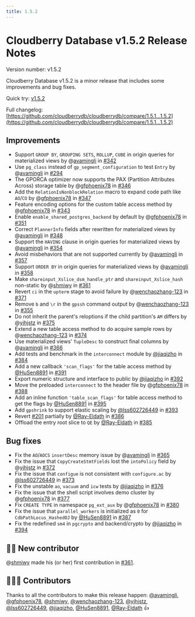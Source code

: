 ```yaml
---
title: 1.5.2
---
```


# Cloudberry Database v1.5.2 Release Notes

Version number: v1.5.2

Cloudberry Database v1.5.2 is a minor release that includes some improvements and bug fixes.

Quick try: [v1.5.2](https://github.com/cloudberrydb/cloudberrydb/releases/tag/1.5.2)

Full changelog: [https://github.com/cloudberrydb/cloudberrydb/compare/1.5.1...1.5.2](https://github.com/cloudberrydb/cloudberrydb/compare/1.5.1...1.5.2)

## Improvements

- Support `GROUP BY`, `GROUPING SETS`, `ROLLUP`, `CUBE` in origin queries for materialized views by @[avamingli](https://github.com/avamingli) in [#342](https://github.com/cloudberrydb/cloudberrydb/pull/342)
- Use `pg_class` instead of `gp_segment_configuration` to test `Entry` by @[avamingli](https://github.com/avamingli) in [#294](https://github.com/cloudberrydb/cloudberrydb/pull/294)
- The GPORCA optimizer now supports the PAX (Partition Attributes Across) storage table by @[gfphoenix78](https://github.com/gfphoenix78) in [#346](https://github.com/cloudberrydb/cloudberrydb/pull/346)
- Add the `RelationIsNonblockRelation` macro to expand code path like `AO`/`CO` by @[gfphoenix78](https://github.com/gfphoenix78) in [#347](https://github.com/cloudberrydb/cloudberrydb/pull/347)
- Feature encoding options for the custom table access method by @[gfphoenix78](https://github.com/gfphoenix78) in [#343](https://github.com/cloudberrydb/cloudberrydb/pull/343)
- Enable `enable_shared_postgres_backend` by default by @[gfphoenix78](https://github.com/gfphoenix78) in [#351](https://github.com/cloudberrydb/cloudberrydb/pull/351)
- Correct `PlannerInfo` fields after rewritten for materialized views by @[avamingli](https://github.com/avamingli) in [#348](https://github.com/cloudberrydb/cloudberrydb/pull/348)
- Support the `HAVING` clause in origin queries for materialized views by @[avamingli](https://github.com/avamingli) in [#354](https://github.com/cloudberrydb/cloudberrydb/pull/354)
- Avoid misbehaviors that are not supported currently by @[avamingli](https://github.com/avamingli) in [#357](https://github.com/cloudberrydb/cloudberrydb/pull/357)
- Support `ORDER BY` in origin queries for materialized views by @[avamingli](https://github.com/avamingli) in [#358](https://github.com/cloudberrydb/cloudberrydb/pull/358)
- Make `shareinput_Xslice_dsm_handle_ptr` and `shareinput_Xslice_hash` non-static by @[shmiwy](https://github.com/shmiwy) in [#361](https://github.com/cloudberrydb/cloudberrydb/pull/361)
- Revert `ci` in the `upterm` stage to avoid failure by @[wenchaozhang-123](https://github.com/wenchaozhang-123) in [#371](https://github.com/cloudberrydb/cloudberrydb/pull/371)
- Remove `b` and `\r` in the `gpssh` command output by @[wenchaozhang-123](https://github.com/wenchaozhang-123) in [#355](https://github.com/cloudberrydb/cloudberrydb/pull/355)
- Do not inherit the parent's reloptions if the child partition's `AM` differs by @[yjhjstz](https://github.com/yjhjstz) in [#375](https://github.com/cloudberrydb/cloudberrydb/pull/375)
- Extend a new table access method to do acquire sample rows by @[wenchaozhang-123](https://github.com/wenchaozhang-123) in [#374](https://github.com/cloudberrydb/cloudberrydb/pull/374)
- Use materialized views' `TupleDesc` to construct final columns by @[avamingli](https://github.com/avamingli) in [#366](https://github.com/cloudberrydb/cloudberrydb/pull/366)
- Add tests and benchmark in the `interconnect` module by [@jiaqizho](https://github.com/jiaqizho) in [#384](https://github.com/cloudberrydb/cloudberrydb/pull/384)
- Add a new callback `'scan_flags'` for the table access method by [@HuSen8891](https://github.com/HuSen8891) in [#391](https://github.com/cloudberrydb/cloudberrydb/pull/391)
- Export numeric structure and interface to public by [@jiaqizho](https://github.com/jiaqizho) in [#392](https://github.com/cloudberrydb/cloudberrydb/pull/392)
- Move the preloaded `interconnect` to the header file by @[gfphoenix78](https://github.com/gfphoenix78) in [#388](https://github.com/cloudberrydb/cloudberrydb/pull/388)
- Add an inline function `'table_scan_flags'` for table access method to get the flags by [@HuSen8891](https://github.com/HuSen8891) in [#395](https://github.com/cloudberrydb/cloudberrydb/pull/395)
- Add `gpshrink` to support elastic scaling by [@lss602726449](https://github.com/lss602726449) in [#393](https://github.com/cloudberrydb/cloudberrydb/pull/393)
- Revert [#201](https://github.com/cloudberrydb/cloudberrydb/pull/201) partially by [@Ray-Eldath](https://github.com/Ray-Eldath) in [#386](https://github.com/cloudberrydb/cloudberrydb/pull/386)
- Offload the entry root slice to `QE` by [@Ray-Eldath](https://github.com/Ray-Eldath) in [#385](https://github.com/cloudberrydb/cloudberrydb/pull/385)

## Bug fixes

- Fix the `AO`/`AOCS` `insertDesc` memory issue by @[avamingli](https://github.com/avamingli) in [#365](https://github.com/cloudberrydb/cloudberrydb/pull/365)
- Fix the issue that `CopyCreateStmtFields` lost the `intoPolicy` field by @[yjhjstz](https://github.com/yjhjstz) in [#372](https://github.com/cloudberrydb/cloudberrydb/pull/372)
- Fix the issue that `configue` is not consistent with `configure.ac` by [@lss602726449](https://github.com/lss602726449) in [#373](https://github.com/cloudberrydb/cloudberrydb/pull/373)
- Fix the unstable `ao`, `vacuum` and `icw` tests by [@jiaqizho](https://github.com/jiaqizho) in [#376](https://github.com/cloudberrydb/cloudberrydb/pull/376)
- Fix the issue that the shell script involves demo cluster by @[gfphoenix78](https://github.com/gfphoenix78) in [#377](https://github.com/cloudberrydb/cloudberrydb/pull/377)
- Fix `CREATE TYPE` in namespace `pg_ext_aux` by @[gfphoenix78](https://github.com/gfphoenix78) in [#380](https://github.com/cloudberrydb/cloudberrydb/pull/380)
- Fix the issue that `parallel_workers` is initialized as `0` for `CdbPathLocus_HashedOJ` by [@HuSen8891](https://github.com/HuSen8891) in [#387](https://github.com/cloudberrydb/cloudberrydb/pull/387)
- Fix the redefined `sm4` in `pgcrypto` and backend/crypto by [@jiaqizho](https://github.com/jiaqizho) in [#394](https://github.com/cloudberrydb/cloudberrydb/pull/394)

## 🙌🏻️ New contributor

@[shmiwy](https://github.com/shmiwy) made his (or her) first contribution in [#361](https://github.com/cloudberrydb/cloudberrydb/pull/361).

## 🧑🏻‍💻 Contributors

Thanks to all the contributors to make this release happen: [@avamingli](https://github.com/avamingli), [@gfphoenix78](https://github.com/gfphoenix78), [@shmiwy](https://github.com/shmiwy), [@wenchaozhang-123](https://github.com/wenchaozhang-123), [@yjhjstz](https://github.com/yjhjstz), [@lss602726449](https://github.com/lss602726449), [@jiaqizho](https://github.com/jiaqizho), [@HuSen8891](https://github.com/HuSen8891), [@Ray-Eldath](https://github.com/Ray-Eldath) 👍
